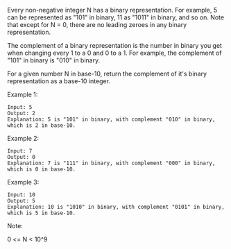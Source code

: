 Every non-negative integer N has a binary representation.  For example, 5 can be represented as "101" in binary, 11 as "1011" in binary, and so on.  Note that except for N = 0, there are no leading zeroes in any binary representation.

The complement of a binary representation is the number in binary you get when changing every 1 to a 0 and 0 to a 1.  For example, the complement of "101" in binary is "010" in binary.

For a given number N in base-10, return the complement of it's binary representation as a base-10 integer.

Example 1:

```
Input: 5
Output: 2
Explanation: 5 is "101" in binary, with complement "010" in binary, which is 2 in base-10.
```

Example 2:

```
Input: 7
Output: 0
Explanation: 7 is "111" in binary, with complement "000" in binary, which is 0 in base-10.
```

Example 3:

```
Input: 10
Output: 5
Explanation: 10 is "1010" in binary, with complement "0101" in binary, which is 5 in base-10.
```

Note:

0 <= N < 10^9
